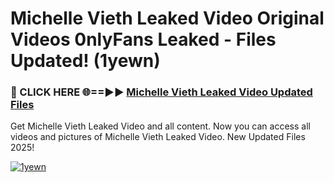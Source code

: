 # Michelle Vieth Leaked Video Original Videos 0nlyFans Leaked - Files Updated! (1yewn)

<h3>🔴 CLICK HERE 🌐==►► <a href="https://tinyurl.com/3hn5wdd3" rel="nofollow">Michelle Vieth Leaked Video Updated Files</a></h3>

Get Michelle Vieth Leaked Video and all content. Now you can access all videos and pictures of Michelle Vieth Leaked Video. New Updated Files 2025!

[![1yewn](https://i.imgur.com/4HnBqBT.gif)](https://tinyurl.com/3hn5wdd3)
